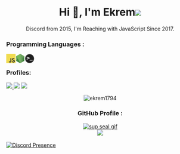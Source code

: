 <h1 align="center">Hi 👋, I'm Ekrem<img src="https://media.giphy.com/media/hvRJCLFzcasrR4ia7z/giphy.gif" width="30px"></h1> <p align="center">
<p align="center">
Discord from 2015, I'm Reaching with JavaScript Since 2017. <br>
</p>

### Programming Languages :

<img align="left" src="https://raw.githubusercontent.com/github/explore/80688e429a7d4ef2fca1e82350fe8e3517d3494d/topics/javascript/javascript.png" width="25" height="25" />
<img align="left" src="https://raw.githubusercontent.com/github/explore/80688e429a7d4ef2fca1e82350fe8e3517d3494d/topics/nodejs/nodejs.png" width="25" height="25" />
<img align="left"  src="https://raw.githubusercontent.com/github/explore/80688e429a7d4ef2fca1e82350fe8e3517d3494d/topics/terminal/terminal.png" width="25" height="25" />
<br />
<h3>Profiles:</h3>
<p align="left">
<a href="https://discord.com/users/128727466112974848" target"blank_"><img src="https://img.shields.io/badge/discord%20-111111.svg?&style=for-the-badge&logo=discord&logoColor=white">
<a href="https://github.com/joshua19764" target"blank_"><img src="https://img.shields.io/badge/GitHub%20-111111.svg?&style=for-the-badge&logo=github&logoColor=white"></a>
<a href="https://steamcommunity.com/profiles/7656119923286551022368722" target"blank_"><img src="https://img.shields.io/badge/steam%20-111111.svg?&style=for-the-badge&logo=steam&logoColor=white"></a>
</p>
<p align="center"> <img src="https://komarev.com/ghpvc/?username=Ekrem" alt="ekrem1794" /> </p>

<h3 align="center">GitHub Profile :</h3>
<p align="center">
<a href="https://github.com/drakeexqw" target="_blank"><img alt="sup seal gif" src="https://github-readme-stats.vercel.app/api?username=Ekrem&theme=dark&show_icons=true&count_private=true&hide_border=true" /></a><br>
<a href="https://github.com/joshua19764" target="_blank"><img src="https://github-readme-stats.vercel.app/api/top-langs/?username=Ekrem&theme=dark&count_private=true&show_icons=true&hide_border=true"/></a>
</p>

[![Discord Presence](https://lanyard.cnrad.dev/api/128727466112974848)](https://discord.com/users/128727466112974848)
